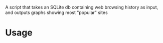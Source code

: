 A script that takes an SQLite db containing web browsing history as input, and outputs graphs showing most "popular" sites

# Usage
